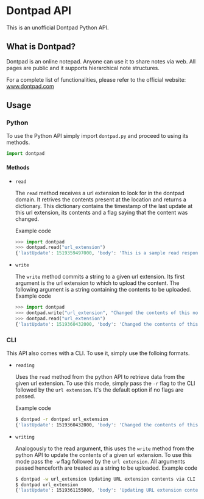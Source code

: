 # Dontpad API

This is an unofficial Dontpad Python API. 

## What is Dontpad?

Dontpad is an online notepad. Anyone can use it to share notes via web. All pages are public and it supports hierarchical note structures.

For a complete list of functionalities, please refer to the official website: 
www.dontpad.com

## Usage
### Python
To use the Python API simply import `dontpad.py` and proceed to using its methods.
```python
import dontpad
```
#### Methods
- `read`

    The `read` method receives a url extension to look for in the dontpad domain. It retrives the contents present at the location and returns a dictionary. This dictionary contains the timestamp of the last update at this url extension, its contents and a flag saying that the content was changed.

    Example code
    ```python
    >>> import dontpad
    >>> dontpad.read("url_extension")
    {'lastUpdate': 1519359497000, 'body': 'This is a sample read response', 'changed': True}
    ```
    
- `write`

    The `write` method commits a string to a given url extension. Its first argument is the url extension to which to upload the content. The following argument is a string containing the contents to be uploaded.
    Example code
    ```python
    >>> import dontpad
    >>> dontpad.write("url_extension", "Changed the contents of this note.")
    >>> dontpad.read("url_extension")
    {'lastUpdate': 1519360432000, 'body': 'Changed the contents of this note.', 'changed': True}
    ```
    
### CLI
This API also comes with a CLI. To use it, simply use the folloing formats.
- `reading`

    Uses the `read` method from the python API to retrieve data from the given url extension. To use this mode, simply pass the `-r` flag to the CLI followed by the `url extension`. It's the default option if no flags are passed.

    Example code
    ```bash
    $ dontpad -r dontpad url_extension
    {'lastUpdate': 1519360432000, 'body': 'Changed the contents of this note.', 'changed': True}
    ```
    
- `writing`

    Analogously to the read argument, this uses the `write` method from the python API to update the contents of a given url extension. To use this mode pass the `-w` flag followed by the `url extension`. All arguments passed henceforth are treated as a string to be uploaded.
    Example code
    ```bash
    $ dontpad -w url_extension Updating URL extension contents via CLI
    $ dontpad url_extension
    {'lastUpdate': 1519361155000, 'body': 'Updating URL extension contents via CLI', 'changed': True}
    ```





